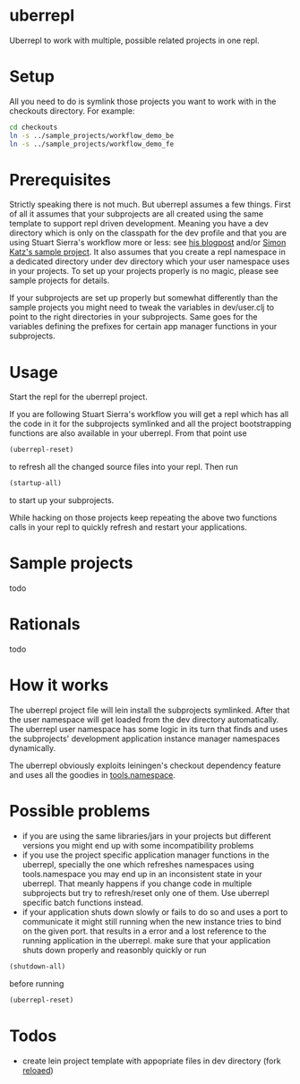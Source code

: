uberrepl
============

Uberrepl to work with multiple, possible related projects in one repl.

Setup
=====

All you need to do is symlink those projects you want to work with in the checkouts directory. For example:
```sh
cd checkouts
ln -s ../sample_projects/workflow_demo_be
ln -s ../sample_projects/workflow_demo_fe
```

Prerequisites
=============

Strictly speaking there is not much. But uberrepl assumes a few things. First of all it assumes that your subprojects are all created using the same template to support repl driven development. Meaning you have a dev directory which is only on the classpath for the dev profile and that you are using Stuart Sierra's workflow more or less: see [his blogpost](http://thinkrelevance.com/blog/2013/06/04/clojure-workflow-reloaded) and/or [Simon Katz's sample project](https://github.com/simon-katz/clojure-workflow-demo). It also assumes that you create a repl namespace in a dedicated directory under dev directory which your user namespace uses in your projects. To set up your projects properly is no magic, please see sample projects for details.

If your subprojects are set up properly but somewhat differently than the sample projects you might need to tweak the variables in dev/user.clj to point to the right directories in your subprojects. Same goes for the variables defining the prefixes for certain app manager functions in your subprojects.

Usage
=====

Start the repl for the uberrepl project.

If you are following Stuart Sierra's workflow you will get a repl which has all the code in it for the subprojects symlinked and all the project bootstrapping functions are also available in your uberrepl.
From that point use

```clojure
(uberrepl-reset)
```
to refresh all the changed source files into your repl. Then run
```clojure
(startup-all)
```
to start up your subprojects.

While hacking on those projects keep repeating the above two functions calls in your repl to quickly refresh and restart your applications.

Sample projects
===============

todo

Rationals
=========

todo

How it works
============

The uberrepl project file will lein install the subprojects symlinked. After that the user namespace will get loaded from the dev directory automatically. The uberrepl user namespace has some logic in its turn that finds and uses the subprojects' development application instance manager namespaces dynamically.

The uberrepl obviously exploits leiningen's checkout dependency feature and uses all the goodies in [tools.namespace](https://github.com/clojure/tools.namespace).

Possible problems
=================

- if you are using the same libraries/jars in your projects but different versions you might end up with some incompatibility problems
- if you use the project specific application manager functions in the uberrepl, specially the one which refreshes namespaces using tools.namespace you may end up in an inconsistent state in your uberrepl. That meanly happens if you change code in multiple subprojects but try to refresh/reset only one of them. Use uberrepl specific batch functions instead.
- if your application shuts down slowly or fails to do so and uses a port to communicate it might still running when the new instance tries to bind on the given port. that results in a error and a lost reference to the running application in the uberrepl. make sure that your application shuts down properly and reasonbly quickly or run
```clojure
(shutdown-all)
```
before running
```clojure
(uberrepl-reset)
```

Todos
=====

- create lein project template with appopriate files in dev directory (fork [reloaed](https://github.com/stuartsierra/reloaded))
